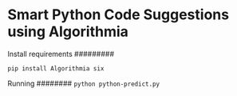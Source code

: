 # Smart Python Code Suggestions using Algorithmia


Install requirements
#########

```pip install Algorithmia six```


Running
########
```python python-predict.py```

